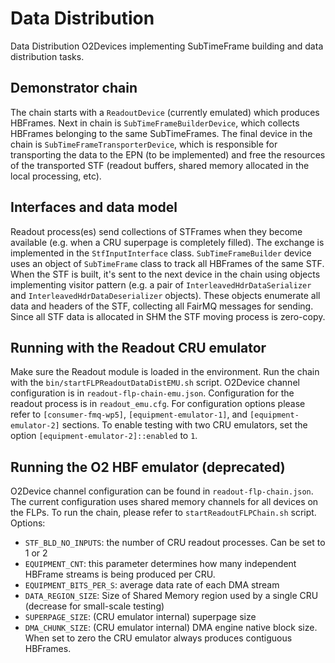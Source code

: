 # Data Distribution


Data Distribution O2Devices implementing SubTimeFrame building and data distribution tasks.

## Demonstrator chain

The chain starts with a `ReadoutDevice` (currently emulated) which produces HBFrames. Next in chain is `SubTimeFrameBuilderDevice`, which collects HBFrames belonging to the same SubTimeFrames. The final device in the chain is `SubTimeFrameTransporterDevice`, which is responsible for transporting the data to the EPN (to be implemented) and free the resources of the transported STF (readout buffers, shared memory allocated in the local processing, etc).

## Interfaces and data model

Readout process(es) send collections of STFrames when they become available (e.g. when a CRU superpage is completely filled). The exchange is implemented in the `StfInputInterface` class. `SubTimeFrameBuilder` device uses an object of `SubTimeFrame` class to track all HBFrames of the same STF. When the STF is built, it's sent to the next device in the chain using objects implementing visitor pattern (e.g. a pair of `InterleavedHdrDataSerializer` and `InterleavedHdrDataDeserializer` objects). These objects enumerate all data and headers of the STF, collecting all FairMQ messages for sending. Since all STF data is allocated in SHM the STF moving process is zero-copy.

## Running with the Readout CRU emulator

Make sure the Readout module is loaded in the environment.
Run the chain with the `bin/startFLPReadoutDataDistEMU.sh` script.
O2Device channel configuration is in `readout-flp-chain-emu.json`. Configuration for the readout process is in `readout_emu.cfg`. For configuration options please refer to `[consumer-fmq-wp5]`, `[equipment-emulator-1]`, and `[equipment-emulator-2]` sections.
To enable testing with two CRU emulators, set the option `[equipment-emulator-2]::enabled` to `1`.


## Running the O2 HBF emulator (deprecated)

O2Device channel configuration can be found in `readout-flp-chain.json`. The current configuration uses shared memory channels for all devices on the FLPs. To run the chain, please refer to `startReadoutFLPChain.sh` script.
Options:
 - `STF_BLD_NO_INPUTS`: the number of CRU readout processes. Can be set to 1 or 2
 - `EQUIPMENT_CNT`: this parameter determines how many independent HBFrame streams is being produced per CRU.
 - `EQUIPMENT_BITS_PER_S`: average data rate of each DMA stream
 - `DATA_REGION_SIZE`: Size of Shared Memory region used by a single CRU (decrease for small-scale testing)
 - `SUPERPAGE_SIZE`: (CRU emulator internal) superpage size
 - `DMA_CHUNK_SIZE`: (CRU emulator internal) DMA engine native block size. When set to zero the CRU emulator always produces contiguous HBFrames.
